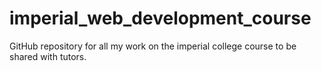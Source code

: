 # imperial_web_development_course
GitHub repository for all my work on the imperial college course to be shared with tutors.

